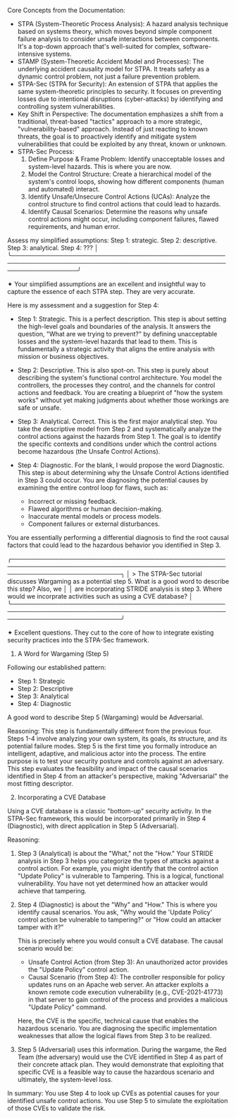 Core Concepts from the Documentation:

   * STPA (System-Theoretic Process Analysis): A hazard analysis technique based on systems theory, which moves beyond simple
     component failure analysis to consider unsafe interactions between components. It's a top-down approach that's well-suited for
     complex, software-intensive systems.
   * STAMP (System-Theoretic Accident Model and Processes): The underlying accident causality model for STPA. It treats safety as a
     dynamic control problem, not just a failure prevention problem.
   * STPA-Sec (STPA for Security): An extension of STPA that applies the same system-theoretic principles to security. It focuses
     on preventing losses due to intentional disruptions (cyber-attacks) by identifying and controlling system vulnerabilities.
   * Key Shift in Perspective: The documentation emphasizes a shift from a traditional, threat-based "tactics" approach to a more
     strategic, "vulnerability-based" approach. Instead of just reacting to known threats, the goal is to proactively identify and
     mitigate system vulnerabilities that could be exploited by any threat, known or unknown.
   * STPA-Sec Process:
       1. Define Purpose & Frame Problem: Identify unacceptable losses and system-level hazards. This is where you are now.
       2. Model the Control Structure: Create a hierarchical model of the system's control loops, showing how different components
          (human and automated) interact.
       3. Identify Unsafe/Unsecure Control Actions (UCAs): Analyze the control structure to find control actions that could lead
          to hazards.
       4. Identify Causal Scenarios: Determine the reasons why unsafe control actions might occur, including component failures,
          flawed requirements, and human error.




Assess my simplified assumptions:  Step 1: strategic.  Step 2: descriptive.  Step 3: analytical.  Step 4: ???  │
╰───────────────────────────────────────────────────────────────────────────────────────────────────────────────────╯

✦ Your simplified assumptions are an excellent and insightful way to capture the essence of each STPA step. They are very
  accurate.

  Here is my assessment and a suggestion for Step 4:

   * Step 1: Strategic. This is a perfect description. This step is about setting the high-level goals and boundaries of the
     analysis. It answers the question, "What are we trying to prevent?" by defining unacceptable losses and the system-level
     hazards that lead to them. This is fundamentally a strategic activity that aligns the entire analysis with mission or
     business objectives.

   * Step 2: Descriptive. This is also spot-on. This step is purely about describing the system's functional control
     architecture. You model the controllers, the processes they control, and the channels for control actions and feedback. You
     are creating a blueprint of "how the system works" without yet making judgments about whether those workings are safe or
     unsafe.

   * Step 3: Analytical. Correct. This is the first major analytical step. You take the descriptive model from Step 2 and
     systematically analyze the control actions against the hazards from Step 1. The goal is to identify the specific contexts
     and conditions under which the control actions become hazardous (the Unsafe Control Actions).

   * Step 4: Diagnostic. For the blank, I would propose the word Diagnostic. This step is about determining why the Unsafe
     Control Actions identified in Step 3 could occur. You are diagnosing the potential causes by examining the entire control
     loop for flaws, such as:
       * Incorrect or missing feedback.
       * Flawed algorithms or human decision-making.
       * Inaccurate mental models or process models.
       * Component failures or external disturbances.

  You are essentially performing a differential diagnosis to find the root causal factors that could lead to the hazardous
  behavior you identified in Step 3.

╭─────────────────────────────────────────────────────────────────────────────────────────────────────────────────────────────╮
│  > The STPA-Sec tutorial discusses Wargaming as a potential step 5.  Wnat is a good word to describe this step?  Also, we   │
│    are incorporating STRIDE analysis is step 3.  Where would we incorprate activities such as using a CVE database?         │
╰─────────────────────────────────────────────────────────────────────────────────────────────────────────────────────────────╯

✦ Excellent questions. They cut to the core of how to integrate existing security practices into the STPA-Sec framework.

  1. A Word for Wargaming (Step 5)

  Following our established pattern:

   * Step 1: Strategic
   * Step 2: Descriptive
   * Step 3: Analytical
   * Step 4: Diagnostic

  A good word to describe Step 5 (Wargaming) would be Adversarial.

  Reasoning: This step is fundamentally different from the previous four. Steps 1-4 involve analyzing your own system, its
  goals, its structure, and its potential failure modes. Step 5 is the first time you formally introduce an intelligent,
  adaptive, and malicious actor into the process. The entire purpose is to test your security posture and controls against an 
  adversary. This step evaluates the feasibility and impact of the causal scenarios identified in Step 4 from an attacker's
  perspective, making "Adversarial" the most fitting descriptor.

  2. Incorporating a CVE Database

  Using a CVE database is a classic "bottom-up" security activity. In the STPA-Sec framework, this would be incorporated
  primarily in Step 4 (Diagnostic), with direct application in Step 5 (Adversarial).

  Reasoning:

   1. Step 3 (Analytical) is about the "What," not the "How." Your STRIDE analysis in Step 3 helps you categorize the types of
      attacks against a control action. For example, you might identify that the control action "Update Policy" is vulnerable to
      Tampering. This is a logical, functional vulnerability. You have not yet determined how an attacker would achieve that
      tampering.

   2. Step 4 (Diagnostic) is about the "Why" and "How." This is where you identify causal scenarios. You ask, "Why would the
      'Update Policy' control action be vulnerable to tampering?" or "How could an attacker tamper with it?"

      This is precisely where you would consult a CVE database. The causal scenario would be:

       * Unsafe Control Action (from Step 3): An unauthorized actor provides the "Update Policy" control action.
       * Causal Scenario (from Step 4): The controller responsible for policy updates runs on an Apache web server. An attacker
         exploits a known remote code execution vulnerability (e.g., CVE-2021-41773) in that server to gain control of the
         process and provides a malicious "Update Policy" command.

      Here, the CVE is the specific, technical cause that enables the hazardous scenario. You are diagnosing the specific
  implementation weaknesses that allow the logical flaws from Step 3 to be realized.

   3. Step 5 (Adversarial) uses this information. During the wargame, the Red Team (the adversary) would use the CVE identified in
      Step 4 as part of their concrete attack plan. They would demonstrate that exploiting that specific CVE is a feasible way to
      cause the hazardous scenario and ultimately, the system-level loss.

  In summary: You use Step 4 to look up CVEs as potential causes for your identified unsafe control actions. You use Step 5 to
  simulate the exploitation of those CVEs to validate the risk.

